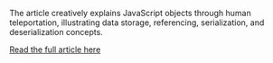 The article creatively explains JavaScript objects through human teleportation, illustrating data storage, referencing, serialization, and deserialization concepts.

[Read the full article here](https://js-objects-through-human-teleportation.hashnode.dev/understanding-js-objects-through-human-teleportation)